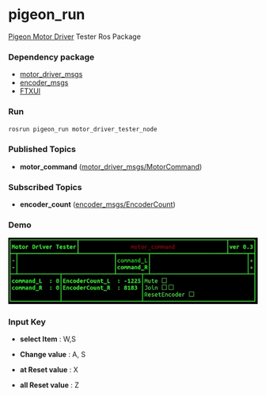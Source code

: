 # pigeon_run

[Pigeon Motor Driver](https://github.com/PigeonSensei/pigeon_motor_driver) Tester Ros Package

### Dependency package

- [motor_driver_msgs](https://github.com/PigeonSensei/pigeon_motor_driver/tree/master/motor_driver_msgs)
- [encoder_msgs](https://github.com/PigeonSensei/pigeon_encoder_driver/tree/master/encoder_msgs)
- [FTXUI](https://github.com/ArthurSonzogni/FTXUI)

### Run

```bash
rosrun pigeon_run motor_driver_tester_node
```

### Published Topics

- **motor_command** ([motor_driver_msgs/MotorCommand](https://github.com/PigeonSensei/pigeon_motor_driver/blob/master/motor_driver_msgs/msg/MotorCommand.msg))

### Subscribed Topics

- **encoder_count** ([encoder_msgs/EncoderCount](https://github.com/PigeonSensei/pigeon_encoder_driver/blob/master/encoder_msgs/msg/EncoderCount.msg))


### Demo

![motor_driver_tester_deme](./demo/demo.gif)

### Input Key

- **select Item** : W,S

- **Change value** : A, S

- **at Reset value** : X

- **all Reset value** : Z

